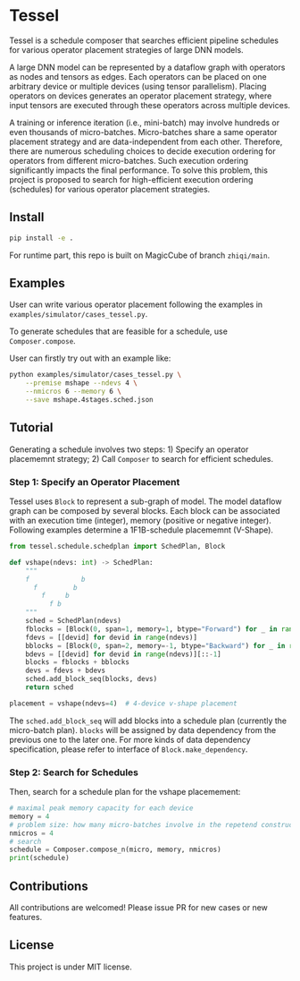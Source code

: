# Tessel

Tessel is a schedule composer that searches efficient pipeline schedules for various operator placement strategies of large DNN models.

A large DNN model can be represented by a dataflow graph with operators as nodes and tensors as edges. Each operators can be placed on one arbitrary device or multiple devices (using tensor parallelism). Placing operators on devices generates an operator placement strategy, where input tensors are executed through these operators across multiple devices.

A training or inference iteration (i.e., mini-batch) may involve hundreds or even thousands of micro-batches. Micro-batches share a same operator placement strategy and are data-independent from each other. Therefore, there are numerous scheduling choices to decide execution ordering for operators from different micro-batches. Such execution ordering significantly impacts the final performance. To solve this problem, this project is proposed to search for high-efficient execution ordering (schedules) for various operator placement strategies.

## Install

```bash
pip install -e .
```

For runtime part, this repo is built on MagicCube of branch `zhiqi/main`.

## Examples

User can write various operator placement following the examples in `examples/simulator/cases_tessel.py`.

To generate schedules that are feasible for a schedule, use `Composer.compose`.

User can firstly try out with an example like:

```bash
python examples/simulator/cases_tessel.py \
    --premise mshape --ndevs 4 \
    --nmicros 6 --memory 6 \
    --save mshape.4stages.sched.json
```

## Tutorial

Generating a schedule involves two steps: 1) Specify an operator placememnt strategy; 2) Call `Composer` to search for efficient schedules.

### Step 1: Specify an Operator Placement

Tessel uses `Block` to represent a sub-graph of model. The model dataflow graph can be composed by several blocks. Each block can be associated with an execution time (integer), memory (positive or negative integer). Following examples determine a 1F1B-schedule placememnt (V-Shape).

```python
from tessel.schedule.schedplan import SchedPlan, Block

def vshape(ndevs: int) -> SchedPlan:
    """
    f             b
      f         b  
        f     b    
          f b      
    """
    sched = SchedPlan(ndevs)
    fblocks = [Block(0, span=1, memory=1, btype="Forward") for _ in range(ndevs)]
    fdevs = [[devid] for devid in range(ndevs)]
    bblocks = [Block(0, span=2, memory=-1, btype="Backward") for _ in range(ndevs)]
    bdevs = [[devid] for devid in range(ndevs)][::-1]
    blocks = fblocks + bblocks
    devs = fdevs + bdevs
    sched.add_block_seq(blocks, devs)
    return sched

placement = vshape(ndevs=4)  # 4-device v-shape placement
```

The `sched.add_block_seq` will add blocks into a schedule plan (currently the micro-batch plan). `blocks` will be assigned by data dependency from the previous one to the later one. For more kinds of data dependency specification, please refer to interface of `Block.make_dependency`.

### Step 2: Search for Schedules

Then, search for a schedule plan for the vshape placemement:

```python
# maximal peak memory capacity for each device
memory = 4 
# problem size: how many micro-batches involve in the repetend construction.
nmicros = 4
# search
schedule = Composer.compose_n(micro, memory, nmicros)
print(schedule)
```


## Contributions

All contributions are welcomed! Please issue PR for new cases or new features. 

## License

This project is under MIT license.